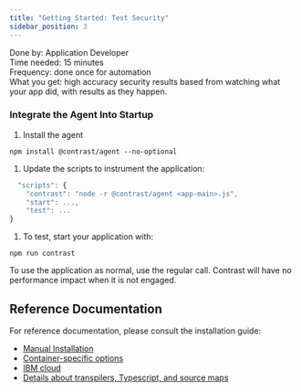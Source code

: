 ```yaml
---
title: "Getting Started: Test Security"
sidebar_position: 3
---
```


Done by: Application Developer<br/>
Time needed: 15 minutes<br/>
Frequency: done once for automation<br/>
What you get: high accuracy security results based from watching what your app did, with results as they happen.

###  Integrate the Agent Into Startup

1. Install the agent
  ```shell
  npm install @contrast/agent --no-optional
  ```
1. Update the scripts to instrument the application:
  ```javascript title="package.json"
    "scripts": {
      "contrast": "node -r @contrast/agent <app-main>.js",
      "start": ...,
      "test": ...
  }
  ```
1. To test, start your application with:
  ```shell
  npm run contrast
  ```
  To use the application as normal, use the regular call. Contrast will have no performance impact when it is not engaged.


## Reference Documentation
For reference documentation, please consult the installation guide:
- [Manual Installation](https://docs.contrastsecurity.com/en/install-node-js-manually.html)
- [Container-specific options](https://docs.contrastsecurity.com/en/install-node-js-agent-in-a-container.html)
- [IBM cloud](https://docs.contrastsecurity.com/en/ibm-cloud.html)
- [Details about transpilers, Typescript, and source maps](https://docs.contrastsecurity.com/en/transpilers,-compilers-and-the-node-js-agent.html)